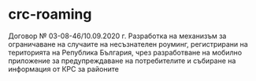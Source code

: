 # crc-roaming
Договор № 03-08-46/10.09.2020 г. Разработка на механизъм за ограничаване на случаите на несъзнателен роуминг, регистрирани на територията на Република България, чрез разработване на мобилно приложение за предупреждаване на потребителите и събиране на информация от КРС за районите
